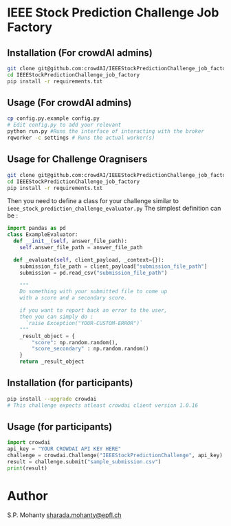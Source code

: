 # IEEE Stock Prediction Challenge Job Factory


## Installation (For crowdAI admins)
```bash
git clone git@github.com:crowdAI/IEEEStockPredictionChallenge_job_factory.git
cd IEEEStockPredictionChallenge_job_factory
pip install -r requirements.txt
```

## Usage (For crowdAI admins)
```bash
cp config.py.example config.py
# Edit config.py to add your relevant
python run.py #Runs the interface of interacting with the broker
rqworker -c settings # Runs the actual worker(s)
```

## Usage for Challenge Oragnisers
```bash
git clone git@github.com:crowdAI/IEEEStockPredictionChallenge_job_factory.git
cd IEEEStockPredictionChallenge_job_factory
pip install -r requirements.txt
```

Then you need to define a class for your challenge similar to `ieee_stock_prediction_challenge_evaluator.py`
The simplest definition can be :
```python
import pandas as pd
class ExampleEvaluator:
  def __init__(self, answer_file_path):
    self.answer_file_path = answer_file_path

  def _evaluate(self, client_payload, _context={}):
    submission_file_path = client_payload["submission_file_path"]
    submission = pd.read_csv("submission_file_path")

    """
    Do something with your submitted file to come up
    with a score and a secondary score.

    if you want to report back an error to the user,
    then you can simply do :
      `raise Exception("YOUR-CUSTOM-ERROR")`
    """
    _result_object = {
        "score": np.random.random(),
        "score_secondary" : np.random.random()
    }
    return _result_object
```

## Installation (for participants)
```bash
pip install --upgrade crowdai
# This challenge expects atleast crowdai client version 1.0.16
```

## Usage (for participants)

```python
import crowdai
api_key = "YOUR CROWDAI API KEY HERE"
challenge = crowdai.Challenge("IEEEStockPredictionChallenge", api_key)
result = challenge.submit("sample_submission.csv")
print(result)
```

# Author
S.P. Mohanty <sharada.mohanty@epfl.ch>    
